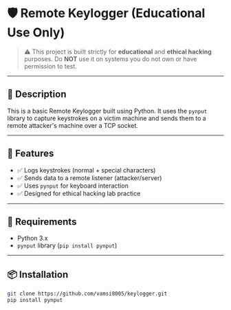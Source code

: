 # 🛡️ Remote Keylogger (Educational Use Only)

> ⚠️ This project is built strictly for **educational** and **ethical hacking** purposes. Do **NOT** use it on systems you do not own or have permission to test.

---

## 📖 Description

This is a basic Remote Keylogger built using Python. It uses the `pynput` library to capture keystrokes on a victim machine and sends them to a remote attacker's machine over a TCP socket.

---

## 🧠 Features

- ✅ Logs keystrokes (normal + special characters)
- ✅ Sends data to a remote listener (attacker/server)
- ✅ Uses `pynput` for keyboard interaction
- ✅ Designed for ethical hacking lab practice

---

## 🧰 Requirements

- Python 3.x  
- `pynput` library (`pip install pynput`)

---

## 📦 Installation

```bash
git clone https://github.com/vamsi8005/keylogger.git
pip install pynput
